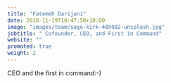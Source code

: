 ```yaml
---
title: "Fatemeh Darijani"
date: 2018-11-19T10:47:58+10:00
image: "images/team/sage-kirk-485982-unsplash.jpg"
jobtitle: " Cofounder, CEO, and First in Command"
website: ""
promoted: true
weight: 2
---
```


CEO and the first in command:-)
